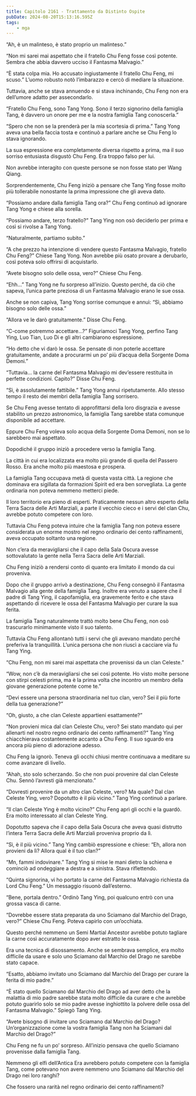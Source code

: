 ```yaml
---
title: Capitolo 2161 - Trattamento da Distinto Ospite
pubDate: 2024-08-20T15:13:16.595Z
tags:
    - mga
---
```





“Ah, è un malinteso, è stato proprio un malinteso.”

“Non mi sarei mai aspettato che il fratello Chu Feng fosse così potente. Sembra che abbia davvero ucciso il Fantasma Malvagio.”


“È stata colpa mia. Ho accusato ingiustamente il fratello Chu Feng, mi scuso.” L’uomo robusto notò l’imbarazzo e cercò di mediare la situazione.


Tuttavia, anche se stava annuendo e si stava inchinando, Chu Feng non era dell’umore adatto per assecondarlo.


“Fratello Chu Feng, sono Tang Yong. Sono il terzo signorino della famiglia Tang, è davvero un onore per me e la nostra famiglia Tang conoscerla.”


“Spero che non se la prenderà per la mia scortesia di prima.” Tang Yong aveva una bella faccia tosta e continuò a parlare anche se Chu Feng lo stava ignorando.


La sua espressione era completamente diversa rispetto a prima, ma il suo sorriso entusiasta disgustò Chu Feng. Era troppo falso per lui.


Non avrebbe interagito con queste persone se non fosse stato per Wang Qiang.


Sorprendentemente, Chu Feng iniziò a pensare che Tang Ying fosse molto più tollerabile nonostante la prima impressione che gli aveva dato.


“Possiamo andare dalla famiglia Tang ora?” Chu Feng continuò ad ignorare Tang Yong e chiese alla sorella.


“Possiamo andare, terzo fratello?” Tang Ying non osò deciderlo per prima e così si rivolse a Tang Yong.


“Naturalmente, partiamo subito.”


“A che prezzo ha intenzione di vendere questo Fantasma Malvagio, fratello Chu Feng?” Chiese Tang Yong. Non avrebbe più osato provare a derubarlo, così poteva solo offrirsi di acquistarlo.


“Avete bisogno solo delle ossa, vero?” Chiese Chu Feng.


“Ehh…” Tang Yong ne fu sorpreso all’inizio. Questo perché, da ciò che sapeva, l’unica parte preziosa di un Fantasma Malvagio erano le sue ossa.


Anche se non capiva, Tang Yong sorrise comunque e annuì: “Sì, abbiamo bisogno solo delle ossa.”


“Allora ve le darò gratuitamente.” Disse Chu Feng.


“C-come potremmo accettare…?” Figuriamoci Tang Yong, perfino Tang Ying, Luo Tian, Luo Di e gli altri cambiarono espressione.


“Ho detto che vi darò le ossa. Se pensate di non poterle accettare gratuitamente, andate a procurarmi un po’ più d’acqua della Sorgente Doma Demoni.”


“Tuttavia… la carne del Fantasma Malvagio mi dev’essere restituita in perfette condizioni. Capito?” Disse Chu Feng.


“Sì, è assolutamente fattibile.” Tang Yong annuì ripetutamente. Allo stesso tempo il resto dei membri della famiglia Tang sorrisero.


Se Chu Feng avesse tentato di approfittarsi della loro disgrazia e avesse stabilito un prezzo astronomico, la famiglia Tang sarebbe stata comunque disponibile ad accettare.


Eppure Chu Feng voleva solo acqua della Sorgente Doma Demoni, non se lo sarebbero mai aspettato.


Dopodiché il gruppo iniziò a procedere verso la famiglia Tang.


La città in cui era localizzata era molto più grande di quella del Passero Rosso. Era anche molto più maestosa e prospera.


La famiglia Tang occupava metà di questa vasta città. La regione che dominava era sigillata da formazioni Spirit ed era ben sorvegliata. La gente ordinaria non poteva nemmeno metterci piede.


Il loro territorio era pieno di esperti. Praticamente nessun altro esperto della Terra Sacra delle Arti Marziali, a parte il vecchio cieco e i servi del clan Chu, avrebbe potuto competere con loro.


Tuttavia Chu Feng poteva intuire che la famiglia Tang non poteva essere considerata un enorme mostro nel regno ordinario dei cento raffinamenti, aveva occupato soltanto una regione.


Non c’era da meravigliarsi che il capo della Sala Oscura avesse sottovalutato la gente nella Terra Sacra delle Arti Marziali.


Chu Feng iniziò a rendersi conto di quanto era limitato il mondo da cui proveniva.


Dopo che il gruppo arrivò a destinazione, Chu Feng consegnò il Fantasma Malvagio alla gente della famiglia Tang. Inoltre era venuto a sapere che il padre di Tang Ying, il capofamiglia, era gravemente ferito e che stava aspettando di ricevere le ossa del Fantasma Malvagio per curare la sua ferita.


La famiglia Tang naturalmente trattò molto bene Chu Feng, non osò trascurarlo minimamente visto il suo talento.


Tuttavia Chu Feng allontanò tutti i servi che gli avevano mandato perché preferiva la tranquillità. L’unica persona che non riuscì a cacciare via fu Tang Ying.


“Chu Feng, non mi sarei mai aspettata che provenissi da un clan Celeste.”


“Wow, non c’è da meravigliarsi che sei così potente. Ho visto molte persone con stirpi celesti prima, ma è la prima volta che incontro un membro della giovane generazione potente come te.”


“Devi essere una persona straordinaria nel tuo clan, vero? Sei il più forte della tua generazione?”

“Oh, giusto, a che clan Celeste appartieni esattamente?”

“Non provieni mica dal clan Celeste Chu, vero? Sei stato mandato qui per allenarti nel nostro regno ordinario dei cento raffinamenti?” Tang Ying chiacchierava costantemente accanto a Chu Feng. Il suo sguardo era ancora più pieno di adorazione adesso.

Chu Feng la ignorò. Teneva gli occhi chiusi mentre continuava a meditare su come avanzare di livello.

“Ahah, sto solo scherzando. So che non puoi provenire dal clan Celeste Chu. Sennò l’avresti già menzionato.”

“Dovresti provenire da un altro clan Celeste, vero? Ma quale? Dal clan Celeste Ying, vero? Dopotutto è il più vicino.” Tang Ying continuò a parlare.


“Il clan Celeste Ying è molto vicino?” Chu Feng aprì gli occhi e la guardò. Era molto interessato al clan Celeste Ying.


Dopotutto sapeva che il capo della Sala Oscura che aveva quasi distrutto l’intera Terra Sacra delle Arti Marziali proveniva proprio da lì.


“Sì, è il più vicino.” Tang Ying cambiò espressione e chiese: “Eh, allora non provieni da lì? Allora qual è il tuo clan?”

“Mn, fammi indovinare.” Tang Ying si mise le mani dietro la schiena e cominciò ad ondeggiare a destra e a sinistra. Stava riflettendo.

“Quinta signorina, vi ho portato la carne del Fantasma Malvagio richiesta da Lord Chu Feng.” Un messaggio risuonò dall’esterno.


“Bene, portala dentro.” Ordinò Tang Ying, poi qualcuno entrò con una grossa vasca di carne.


“Dovrebbe essere stata preparata da uno Sciamano dal Marchio del Drago, vero?” Chiese Chu Feng. Poteva capirlo con un’occhiata.


Questo perché nemmeno un Semi Martial Ancestor avrebbe potuto tagliare la carne così accuratamente dopo aver estratto le ossa.

Era una tecnica di disossamento. Anche se sembrava semplice, era molto difficile da usare e solo uno Sciamano dal Marchio del Drago ne sarebbe stato capace.


“Esatto, abbiamo invitato uno Sciamano dal Marchio del Drago per curare la ferita di mio padre.”


“È stato quello Sciamano dal Marchio del Drago ad aver detto che la malattia di mio padre sarebbe stata molto difficile da curare e che avrebbe potuto guarirlo solo se mio padre avesse inghiottito la polvere delle ossa del Fantasma Malvagio.” Spiegò Tang Ying.


“Avete bisogno di invitare uno Sciamano dal Marchio del Drago? Un’organizzazione come la vostra famiglia Tang non ha Sciamani dal Marchio del Drago?”


Chu Feng ne fu un po’ sorpreso. All’inizio pensava che quello Sciamano provenisse dalla famiglia Tang.


Nemmeno gli elfi dell’Antica Era avrebbero potuto competere con la famiglia Tang, come potevano non avere nemmeno uno Sciamano dal Marchio del Drago nei loro ranghi?


Che fossero una rarità nel regno ordinario dei cento raffinamenti?

